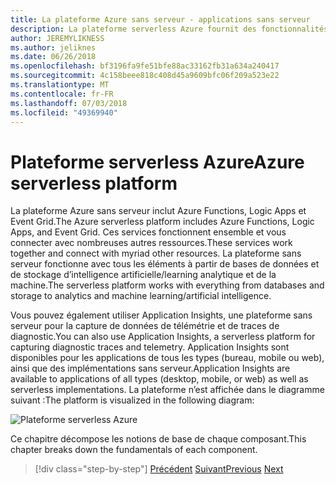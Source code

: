 ```yaml
---
title: La plateforme Azure sans serveur - applications sans serveur
description: La plateforme serverless Azure fournit des fonctionnalités, notamment le code de mise à l’échelle instantanée déclenchées par des événements, basée sur le cloud pub/sub, orchestration de flux de travail et bien plus encore.
author: JEREMYLIKNESS
ms.author: jeliknes
ms.date: 06/26/2018
ms.openlocfilehash: bf3196fa9fe51bfe88ac33162fb31a634a240417
ms.sourcegitcommit: 4c158beee818c408d45a9609bfc06f209a523e22
ms.translationtype: MT
ms.contentlocale: fr-FR
ms.lasthandoff: 07/03/2018
ms.locfileid: "49369940"
---
```

# <a name="azure-serverless-platform"></a><span data-ttu-id="42c97-103">Plateforme serverless Azure</span><span class="sxs-lookup"><span data-stu-id="42c97-103">Azure serverless platform</span></span>

<span data-ttu-id="42c97-104">La plateforme Azure sans serveur inclut Azure Functions, Logic Apps et Event Grid.</span><span class="sxs-lookup"><span data-stu-id="42c97-104">The Azure serverless platform includes Azure Functions, Logic Apps, and Event Grid.</span></span> <span data-ttu-id="42c97-105">Ces services fonctionnent ensemble et vous connecter avec nombreuses autres ressources.</span><span class="sxs-lookup"><span data-stu-id="42c97-105">These services work together and connect with myriad other resources.</span></span> <span data-ttu-id="42c97-106">La plateforme sans serveur fonctionne avec tous les éléments à partir de bases de données et de stockage d’intelligence artificielle/learning analytique et de la machine.</span><span class="sxs-lookup"><span data-stu-id="42c97-106">The serverless platform works with everything from databases and storage to analytics and machine learning/artificial intelligence.</span></span>

<span data-ttu-id="42c97-107">Vous pouvez également utiliser Application Insights, une plateforme sans serveur pour la capture de données de télémétrie et de traces de diagnostic.</span><span class="sxs-lookup"><span data-stu-id="42c97-107">You can also use Application Insights, a serverless platform for capturing diagnostic traces and telemetry.</span></span> <span data-ttu-id="42c97-108">Application Insights sont disponibles pour les applications de tous les types (bureau, mobile ou web), ainsi que des implémentations sans serveur.</span><span class="sxs-lookup"><span data-stu-id="42c97-108">Application Insights are available to applications of all types (desktop, mobile, or web) as well as serverless implementations.</span></span> <span data-ttu-id="42c97-109">La plateforme n’est affichée dans le diagramme suivant :</span><span class="sxs-lookup"><span data-stu-id="42c97-109">The platform is visualized in the following diagram:</span></span>

![Plateforme serverless Azure](./media/azure-serverless-platform.png)

<span data-ttu-id="42c97-111">Ce chapitre décompose les notions de base de chaque composant.</span><span class="sxs-lookup"><span data-stu-id="42c97-111">This chapter breaks down the fundamentals of each component.</span></span>

>[!div class="step-by-step"]
<span data-ttu-id="42c97-112">[Précédent](serverless-design-examples.md)
[Suivant](azure-functions.md)</span><span class="sxs-lookup"><span data-stu-id="42c97-112">[Previous](serverless-design-examples.md)
[Next](azure-functions.md)</span></span>